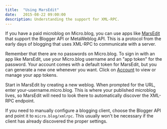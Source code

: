 ```yaml
---
title:  "Using MarsEdit"
date:   2015-08-22 09:00:00
description: Understanding the support for XML-RPC.
---
```


If you have a paid microblog on Micro.blog, you can use apps like [MarsEdit](http://www.red-sweater.com/marsedit/) that support the Blogger API or MetaWeblog API. This is a protocol from the early days of blogging that uses XML-RPC to communicate with a server.

Remember that there are no passwords on Micro.blog. To sign in with an app like MarsEdit, use your Micro.blog username and an "app token" for the password. Your account comes with a default token for MarsEdit, but you can generate a new one whenever you want. Click on [Account](http://micro.blog/account) to view or manage your app tokens.

Start in MarsEdit by creating a new weblog. When prompted for the URL, enter your-username.micro.blog. This is where your published microblog lives, so MarsEdit will need to look there to automatically discover the XML-RPC endpoint.

If you need to manually configure a blogging client, choose the Blogger API and point it to `micro.blog/xmlrpc`. This usually won't be necessary if the client has already discovered the proper settings.